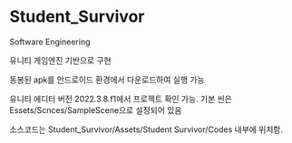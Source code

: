 # Student_Survivor

Software Engineering

유니티 게임엔진 기반으로 구현

동봉된 apk를 안드로이드 환경에서 다운로드하여 실행 가능

유니티 에디터 버전 2022.3.8.f1에서 프로젝트 확인 가능. 기본 씬은 Essets/Scnces/SampleScene으로 설정되어 있음

소스코드는 Student_Survivor/Assets/Student Survivor/Codes 내부에 위치함.
